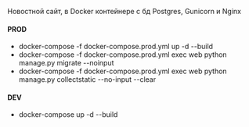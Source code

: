 Новостной сайт, в Docker контейнере с бд Postgres, 
Gunicorn и Nginx

#### PROD
- docker-compose -f docker-compose.prod.yml up -d --build
- docker-compose -f docker-compose.prod.yml exec web python manage.py migrate --noinput
- docker-compose -f docker-compose.prod.yml exec web python manage.py collectstatic --no-input --clear 

#### DEV
- docker-compose up -d --build
